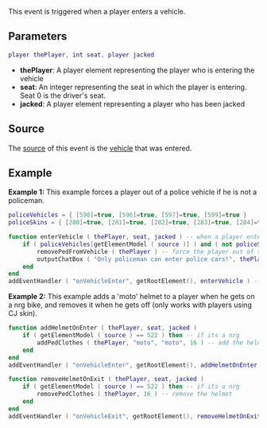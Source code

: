 This event is triggered when a player enters a vehicle.

Parameters
----------

``` lua
player thePlayer, int seat, player jacked
```

-   **thePlayer**: A player element representing the player who is entering the vehicle
-   **seat**: An integer representing the seat in which the player is entering. Seat 0 is the driver's seat.
-   **jacked**: A player element representing a player who has been jacked

Source
------

The [source](/docs/event_system#event_source.md "wikilink") of this event is the [vehicle](/vehicle.md "wikilink") that was entered.

Example
-------

**Example 1:** This example forces a player out of a police vehicle if he is not a policeman.

``` lua
policeVehicles = { [598]=true, [596]=true, [597]=true, [599]=true }
policeSkins = { [280]=true, [281]=true, [282]=true, [283]=true, [284]=true, [285]=true, [286]=true }

function enterVehicle ( thePlayer, seat, jacked ) -- when a player enters a vehicle
    if ( policeVehicles[getElementModel ( source )] ) and ( not policeSkins[getElementModel ( thePlayer )] ) then -- if the vehicle is one of 4 police cars, and the skin is not a police skin
        removePedFromVehicle ( thePlayer ) -- force the player out of the vehicle
        outputChatBox ( "Only policeman can enter police cars!", thePlayer ) -- and tell the player why
    end
end
addEventHandler ( "onVehicleEnter", getRootElement(), enterVehicle ) -- add an event handler for onVehicleEnter
```

**Example 2:** This example adds a 'moto' helmet to a player when he gets on a nrg bike, and removes it when he gets off (only works with players using CJ skin).

``` lua
function addHelmetOnEnter ( thePlayer, seat, jacked )
    if ( getElementModel ( source ) == 522 ) then -- if its a nrg
        addPedClothes ( thePlayer, "moto", "moto", 16 ) -- add the helmet
    end
end
addEventHandler ( "onVehicleEnter", getRootElement(), addHelmetOnEnter )

function removeHelmetOnExit ( thePlayer, seat, jacked )
    if ( getElementModel ( source ) == 522 ) then -- if its a nrg
        removePedClothes ( thePlayer, 16 ) -- remove the helmet
    end
end
addEventHandler ( "onVehicleExit", getRootElement(), removeHelmetOnExit )
```
